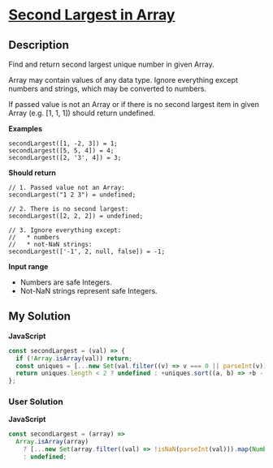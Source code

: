 # [Second Largest in Array](https://www.codewars.com/kata/578fe7e2149935740f000525)

## Description

Find and return second largest unique number in given Array.

Array may contain values of any data type. Ignore everything except numbers and strings, which may be converted to numbers.

If passed value is not an Array or if there is no second largest item in given Array (e.g. [1, 1, 1]) should return undefined.

**Examples**

```
secondLargest([1, -2, 3]) = 1;
secondLargest([5, 5, 4]) = 4;
secondLargest([2, '3', 4]) = 3;
```

**Should return**

```
// 1. Passed value not an Array:
secondLargest("1 2 3") = undefined;

// 2. There is no second largest:
secondLargest([2, 2, 2]) = undefined;

// 3. Ignore everything except:
//   * numbers
//   * not-NaN strings:
secondLargest(['-1', 2, null, false]) = -1;
```

**Input range**

- Numbers are safe Integers.
- Not-NaN strings represent safe Integers.

## My Solution

**JavaScript**

```js
const secondLargest = (val) => {
  if (!Array.isArray(val)) return;
  const uniques = [...new Set(val.filter((v) => v === 0 || parseInt(v)))];
  return uniques.length < 2 ? undefined : +uniques.sort((a, b) => +b - a)[1];
};
```

### User Solution

**JavaScript**

```js
const secondLargest = (array) =>
  Array.isArray(array)
    ? [...new Set(array.filter((val) => !isNaN(parseInt(val))).map(Number))].sort((a, b) => b - a)[1]
    : undefined;
```

